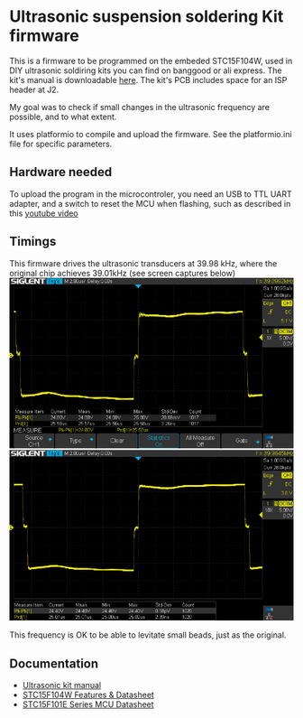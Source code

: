 # Ultrasonic suspension soldering Kit firmware
 
This is a firmware to be programmed on the embeded STC15F104W, used in DIY ultrasonic soldiring kits you can find on banggood or ali express. The kit's manual is downloadable [here](https://m.media-amazon.com/images/I/A1v9YJLCl6L.pdf). The kit's PCB includes space for an ISP header at J2.

My goal was to check if small changes in the ultrasonic frequency are possible, and to what extent.

It uses platformio to compile and upload the firmware. See the platformio.ini file for specific parameters.
## Hardware needed
To upload the program in the microcontroler, you need an USB to TTL UART adapter, and a switch to reset the MCU when flashing, such as described in this [youtube video](https://youtu.be/uuZZEVhCWIg?si=PVHfgXFxWOHiAKNO&t=233)

## Timings
This firmware drives the ultrasonic transducers at 39.98 kHz, where the original chip achieves 39.01kHz (see screen captures below)
![](images/Original.png)
![](images/ThisFirmware_WithTimings.png)

This frequency is OK to be able to levitate small beads, just as the original.

## Documentation
+ [Ultrasonic kit manual](https://m.media-amazon.com/images/I/A1v9YJLCl6L.pdf)
+ [STC15F104W Features & Datasheet](https://www.stcmicro.com/stc/stc15f104w.html)
+ [STC15F101E Series MCU Datasheet](https://www.stcmicro.com/datasheet/STC15F100-en.pdf)